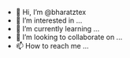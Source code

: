 - 👋 Hi, I’m @bharatztex
- 👀 I’m interested in ...
- 🌱 I’m currently learning ...
- 💞️ I’m looking to collaborate on ...
- 📫 How to reach me ...

<!---
bharatztex/bharatztex is a ✨ special ✨ repository because its `README.md` (this file) appears on your GitHub profile.
You can click the Preview link to take a look at your changes.
--->
